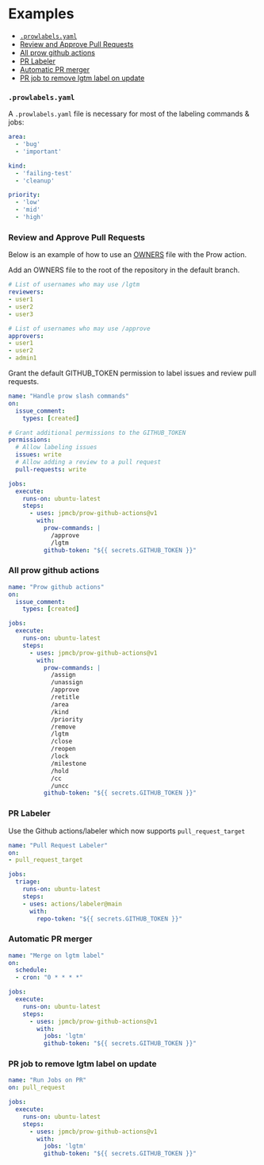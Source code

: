 # Examples

* [`.prowlabels.yaml`](#prowlabelsyaml)
* [Review and Approve Pull Requests](#review-and-approve-pull-requests)
* [All prow github actions](#all-prow-github-actions)
* [PR Labeler](#pr-labeler)
* [Automatic PR merger](#automatic-pr-merger)
* [PR job to remove lgtm label on update](#pr-job-to-remove-lgtm-label-on-update)

### `.prowlabels.yaml`

A `.prowlabels.yaml` file is necessary for most of the labeling commands & jobs:

```yaml
area:
  - 'bug'
  - 'important'

kind:
  - 'failing-test'
  - 'cleanup'

priority:
  - 'low'
  - 'mid'
  - 'high'
```

### Review and Approve Pull Requests

Below is an example of how to use an [OWNERS](./commands.md#owners) file with the Prow action.

Add an OWNERS file to the root of the repository in the default branch.
```yaml
# List of usernames who may use /lgtm
reviewers:
- user1
- user2
- user3

# List of usernames who may use /approve
approvers:
- user1
- user2
- admin1
```

Grant the default GITHUB_TOKEN permission to label issues and review pull requests.
```yaml
name: "Handle prow slash commands"
on:
  issue_comment:
    types: [created]

# Grant additional permissions to the GITHUB_TOKEN
permissions:
  # Allow labeling issues
  issues: write
  # Allow adding a review to a pull request
  pull-requests: write

jobs:
  execute:
    runs-on: ubuntu-latest
    steps:
      - uses: jpmcb/prow-github-actions@v1
        with:
          prow-commands: |
            /approve
            /lgtm
          github-token: "${{ secrets.GITHUB_TOKEN }}"
```


### All prow github actions

```yaml
name: "Prow github actions"
on:
  issue_comment:
    types: [created]

jobs:
  execute:
    runs-on: ubuntu-latest
    steps:
      - uses: jpmcb/prow-github-actions@v1
        with:
          prow-commands: |
            /assign
            /unassign
            /approve
            /retitle
            /area
            /kind
            /priority
            /remove
            /lgtm
            /close
            /reopen
            /lock
            /milestone
            /hold
            /cc
            /uncc
          github-token: "${{ secrets.GITHUB_TOKEN }}"
```

### PR Labeler
Use the Github actions/labeler which now supports `pull_request_target`
```yaml
name: "Pull Request Labeler"
on:
- pull_request_target

jobs:
  triage:
    runs-on: ubuntu-latest
    steps:
    - uses: actions/labeler@main
      with:
        repo-token: "${{ secrets.GITHUB_TOKEN }}"
```

### Automatic PR merger
```yaml
name: "Merge on lgtm label"
on:
  schedule:
  - cron: "0 * * * *"

jobs:
  execute:
    runs-on: ubuntu-latest
    steps:
      - uses: jpmcb/prow-github-actions@v1
        with:
          jobs: 'lgtm'
          github-token: "${{ secrets.GITHUB_TOKEN }}"
```

### PR job to remove lgtm label on update
```yaml
name: "Run Jobs on PR"
on: pull_request

jobs:
  execute:
    runs-on: ubuntu-latest
    steps:
      - uses: jpmcb/prow-github-actions@v1
        with:
          jobs: 'lgtm'
          github-token: "${{ secrets.GITHUB_TOKEN }}"
```
